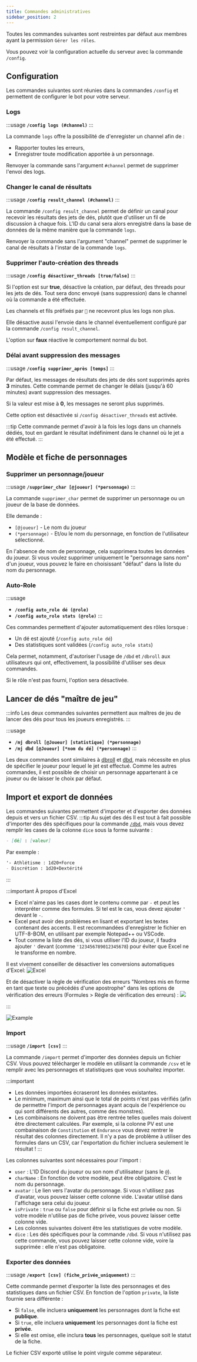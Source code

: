```yaml
---
title: Commandes administratives
sidebar_position: 2
---
```


Toutes les commandes suivantes sont restreintes par défaut aux membres ayant la permission `Gérer les rôles`.

Vous pouvez voir la configuration actuelle du serveur avec la commande `/config`.

## Configuration

Les commandes suivantes sont réunies dans la commandes `/config` et permettent de configurer le bot pour votre serveur.

### Logs

:::usage
**`/config logs (#channel)`**
:::

La commande `logs` offre la possibilité de d'enregister un channel afin de : 
- Rapporter toutes les erreurs,
- Enregistrer toute modification apportée à un personnage.

Renvoyer la commande sans l'argument `#channel` permet de supprimer l'envoi des logs.

### Changer le canal de résultats

:::usage
**`/config result_channel (#channel)`**
:::

La commande `/config result_channel` permet de définir un canal pour recevoir les résultats des jets de dés, plutôt que d'utiliser un fil de discussion à chaque fois. L'ID du canal sera alors enregistré dans la base de données de la même manière que la commande `logs`.

Renvoyer la commande sans l'argument "channel" permet de supprimer le canal de résultats à l'instar de la commande `logs`.

### Supprimer l'auto-création des threads

:::usage
**`/config désactiver_threads [true/false]`**
:::

Si l'option est sur **true**, désactive la création, par défaut, des threads pour les jets de dés. Tout sera donc envoyé (sans suppression) dans le channel où la commande a été effectuée.

Les channels et fils préfixés par `🎲` ne recevront plus les logs non plus.

Elle désactive aussi l'envoie dans le channel éventuellement configuré par la commande `/config result_channel`.

L'option sur **faux** réactive le comportement normal du bot.

### Délai avant suppression des messages

:::usage
**`/config supprimer_après [temps]`**
:::

Par défaut, les messages de résultats des jets de dés sont supprimés après **3** minutes. Cette commande permet de changer le délais (jusqu'à 60 minutes) avant suppression des messages.

Si la valeur est mise à **0**, les messages ne seront plus supprimés.

Cette option est désactivée si `/config désactiver_threads` est activée.

:::tip
Cette commande permet d'avoir à la fois les logs dans un channels dédiés, tout en gardant le résultat indéfiniment dans le channel où le jet a été effectué.
:::

## Modèle et fiche de personnages
### Supprimer un personnage/joueur 

:::usage
**`/supprimer_char [@joueur] (*personnage)`**
:::

La commande `supprimer_char` permet de supprimer un personnage ou un joueur de la base de données. 

Elle demande :
- `[@joueur]` - Le nom du joueur
- `(*personnage)` - Et/ou le nom du personnage, en fonction de l'utilisateur sélectionné.

En l'absence de nom de personnage, cela supprimera toutes les données du joueur. Si vous voulez supprimer uniquement le "personnage sans nom" d'un joueur, vous pouvez le faire en choisissant "défaut" dans la liste du nom du personnage.

### Auto-Role

:::usage
- **`/config auto_role dé (@role)`**
- **`/config auto_role stats (@role)`**
:::

Ces commandes permettent d'ajouter automatiquement des rôles lorsque :
- Un dé est ajouté (`/config auto_role dé`)
- Des statistiques sont validées (`/config auto_role stats`)

Cela permet, notamment, d'autoriser l'usage de `/dbd` et `/dbroll` aux utilisateurs qui ont, effectivement, la possibilité d'utiliser ses deux commandes.

Si le rôle n'est pas fourni, l'option sera désactivée.

## Lancer de dés "maître de jeu"

:::info
Les deux commandes suivantes permettent aux maîtres de jeu de lancer des dés pour tous les joueurs enregistrés.
:::

:::usage
- **`/mj dbroll [@Joueur] [statistique] (*personnage)`**
- **`/mj dbd [@Joueur] [*nom du dé] (*personnage)`**
:::

Les deux commandes sont similaires à [dbroll](./model#dbroll-dbroll) et [dbd](./model#dbd-dbd), mais nécessite en plus de spécifier le joueur pour lequel le jet est effectué. Comme les autres commandes, il est possible de choisir un personnage appartenant à ce joueur ou de laisser le choix par défaut.

## Import et export de données

Les commandes suivantes permettent d'importer et d'exporter des données depuis et vers un fichier CSV.
:::tip Au sujet des dés
Il est tout à fait possible d'importer des dés spécifiques pour la commande [`/dbd`](./model.mdx#dbd), mais vous devez remplir les cases de la colonne `dice` sous la forme suivante :
```md
- [dé] : [valeur]
```
Par exemple :
```md
'- Athlétisme : 1d20+Force
- Discrétion : 1d20+Dextérité
```
:::

:::important À propos d'Excel
- Excel n'aime pas les cases dont le contenu comme par `-` et peut les interpréter comme des formules. Si tel est le cas, vous devez ajouter `'` devant le `-`.
- Excel peut avoir des problèmes en lisant et exportant les textes contenant des accents. Il est recommandées d'enregistrer le fichier en UTF-8-BOM, en utilisant par exemple Notepad++ ou VSCode.
- Tout comme la liste des dés, si vous utiliser l'ID du joueur, il faudra ajouter `'` devant (comme `'123456789012345678`) pour éviter que Excel ne le transforme en nombre.

Il est vivement conseiller de désactiver les conversions automatiques d'Excel: 
![Excel](/assets/csv/EXCEL_FR_disable.png)

Et de désactiver la règle de vérification des erreurs "Nombres mis en forme en tant que texte ou précédés d'une apostrophe" dans les options de vérification des erreurs (Formules > Règle de vérification des erreurs) :
![](/assets/csv/FR_disable_nb.png)

:::

![Example](/assets/csv/example.png)

### Import

:::usage
**`/import [csv]`**
:::

La commande `/import` permet d'importer des données depuis un fichier CSV. Vous pouvez télécharger le modèle en utilisant la commande `/csv` et le remplir avec les personnages et statistiques que vous souhaitez importer.

:::important
- Les données importées écraseront les données existantes.
- Le minimum, maximum ainsi que le total de points n'est pas vérifiés (afin de permettre l'import de personnages ayant acquis de l'expérience ou qui sont différents des autres, comme des monstres).
- Les combinaisons ne doivent pas être rentrée telles quelles mais doivent être directement calculées. Par exemple, si la colonne PV est une combainaison de `Constitution` et `Endurance` vous devez rentrer le résultat des colonnes directement. Il n'y a pas de problème à utiliser des formules dans un CSV, car l'exportation du fichier incluera seulement le résultat !
:::

Les colonnes suivantes sont nécessaires pour l'import :
- `user` : L'ID Discord du joueur ou son nom d'utilisateur (sans le `@`).
- `charName` : En fonction de votre modèle, peut être obligatoire. C'est le nom du personnage.
- `avatar` : Le lien vers l'avatar du personnage. Si vous n'utilisez pas d'avatar, vous pouvez laisser cette colonne vide. L'avatar utilisé dans l'affichage sera celui du joueur.
- `isPrivate` : `true` ou `false` pour définir si la fiche est privée ou non. Si votre modèle n'utilise pas de fiche privée, vous pouvez laisser cette colonne vide.
- Les colonnes suivantes doivent être les statistiques de votre modèle.
- `dice` : Les dés spécifiques pour la commande `/dbd`. Si vous n'utilisez pas cette commande, vous pouvez laisser cette colonne vide, voire la supprimée : elle n'est pas obligatoire. 

### Exporter des données

:::usage
**`/export [csv] (fiche_privée_uniquement)`**
:::

Cette commande permet d'exporter la liste des personnages et des statistiques dans un fichier CSV. 
En fonction de l'option `private`, la liste fournie sera différente : 
- Si `false`, elle incluera **uniquement** les personnages dont la fiche est **publique**.
- Si `true`, elle incluera **uniquement** les personnages dont la fiche est **privée**.
- Si elle est omise, elle inclura **tous** les personnages, quelque soit le statut de la fiche.

Le fichier CSV exporté utilise le point virgule comme séparateur.